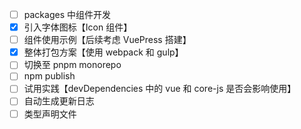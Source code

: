 - [ ] packages 中组件开发
- [x] 引入字体图标【Icon 组件】
- [ ] 组件使用示例【后续考虑 VuePress 搭建】
- [x] 整体打包方案【使用 webpack 和 gulp】
- [ ] 切换至 pnpm monorepo
- [ ] npm publish
- [ ] 试用实践【devDependencies 中的 vue 和 core-js 是否会影响使用】
- [ ] 自动生成更新日志
- [ ] 类型声明文件